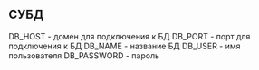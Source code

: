 ## СУБД

DB_HOST - домен для подключения к БД
DB_PORT - порт для подключения к БД
DB_NAME - название БД
DB_USER - имя пользователя
DB_PASSWORD - пароль